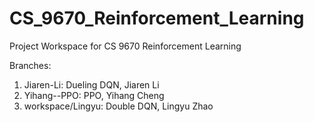 # CS_9670_Reinforcement_Learning
Project Workspace for CS 9670 Reinforcement Learning

Branches:
1. Jiaren-Li: Dueling DQN, Jiaren Li
2. Yihang--PPO: PPO, Yihang Cheng
3. workspace/Lingyu: Double DQN, Lingyu Zhao
